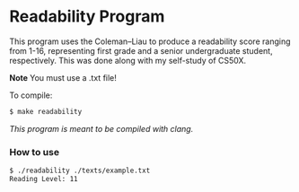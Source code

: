 # Readability Program

This program uses the Coleman–Liau to produce a readability score ranging from 1-16, representing first grade and a senior undergraduate student, respectively. This was done along with my self-study of CS50X.

**Note** You must use a .txt file!

To compile: 

```bash
$ make readability
```
*This program is meant to be compiled with clang.*

### How to use

```bash
$ ./readability ./texts/example.txt 
Reading Level: 11
```